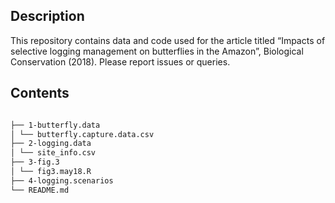 ## Description

This repository contains data and code used for the article titled “Impacts of selective logging management on butterflies in the Amazon”, Biological Conservation (2018). Please report issues or queries.

## Contents

```bash

├── 1-butterfly.data
│ └── butterfly.capture.data.csv
├── 2-logging.data
│ └── site_info.csv
├── 3-fig.3
│ └── fig3.may18.R
├── 4-logging.scenarios
└── README.md

```